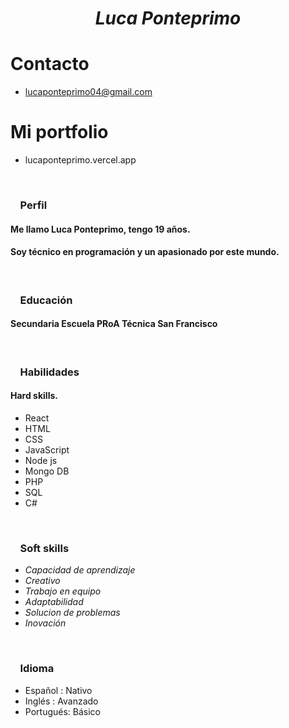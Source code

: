 # <center> _Luca Ponteprimo_</center>  



               
# Contacto 
* lucaponteprimo04@gmail.com

# Mi portfolio
* lucaponteprimo.vercel.app


&nbsp;


### &nbsp;&nbsp;&nbsp; Perfil
#### Me llamo Luca Ponteprimo, tengo 19 años.
#### Soy técnico en programación y un apasionado por este mundo.


&nbsp;




### &nbsp;&nbsp;&nbsp; Educación
 #### Secundaria Escuela PRoA Técnica San Francisco


 &nbsp;


 ###  &nbsp; &nbsp;  Habilidades
 #### Hard skills.
  * React
  * HTML
  * CSS
  * JavaScript
  * Node js
  * Mongo DB
  * PHP
  * SQL
  * C#


  &nbsp;




 ### &nbsp;&nbsp;&nbsp; Soft skills
  * _Capacidad de aprendizaje_
  * _Creativo_
  * _Trabajo en equipo_
  * _Adaptabilidad_
  * _Solucion de problemas_
  * _Inovación_ 


&nbsp;


### &nbsp;&nbsp;&nbsp; Idioma
 * Español : Nativo
 * Inglés : Avanzado
 * Portugués: Básico

&nbsp;


